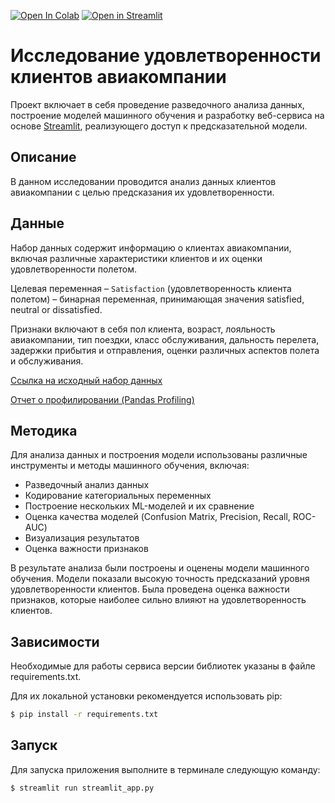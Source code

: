 [![Open In Colab](https://colab.research.google.com/assets/colab-badge.svg)](https://colab.research.google.com/github/reekuu/ds_hse_ml/blob/main/notebooks/airline_customer_satisfaction_analysis.ipynb)
[![Open in Streamlit](https://static.streamlit.io/badges/streamlit_badge_black_white.svg)](https://ds-hse-ml.streamlit.app)
# Исследование удовлетворенности клиентов авиакомпании

Проект включает в себя проведение разведочного анализа данных, построение моделей машинного обучения и разработку веб-сервиса на основе [Streamlit](https://streamlit.io), реализующего доступ к предсказательной модели.

## Описание

В данном исследовании проводится анализ данных клиентов авиакомпании с целью предсказания их удовлетворенности.

## Данные

Набор данных содержит информацию о клиентах авиакомпании, включая различные характеристики клиентов и их оценки удовлетворенности полетом.

Целевая переменная – `Satisfaction` (удовлетворенность клиента полетом) – бинарная переменная, принимающая значения satisfied, neutral or dissatisfied.

Признаки включают в себя пол клиента, возраст, лояльность авиакомпании, тип поездки, класс обслуживания, дальность перелета, задержки прибытия и отправления, оценки различных аспектов полета и обслуживания.

[Ссылка на исходный набор данных](https://raw.githubusercontent.com/evgpat/edu_stepik_from_idea_to_mvp/main/datasets/clients.csv)

[Отчет о профилировании (Pandas Profiling)](https://htmlpreview.github.io/?https://github.com/reekuu/ds_hse_ml/blob/main/notebooks/profiling_report.html)

## Методика

Для анализа данных и построения модели использованы различные инструменты и методы машинного обучения, включая:

- Разведочный анализ данных
- Кодирование категориальных переменных
- Построение нескольких ML-моделей и их сравнение
- Оценка качества моделей (Confusion Matrix, Precision, Recall, ROC-AUC)
- Визуализация результатов
- Оценка важности признаков

В результате анализа были построены и оценены модели машинного обучения. Модели показали высокую точность предсказаний уровня удовлетворенности клиентов. Была проведена оценка важности признаков, которые наиболее сильно влияют на удовлетворенность клиентов.

## Зависимости

Необходимые для работы сервиса версии библиотек указаны в файле requirements.txt.

Для их локальной установки рекомендуется использовать pip:

```bash
$ pip install -r requirements.txt
```

## Запуск

Для запуска приложения выполните в терминале следующую команду:

```bash
$ streamlit run streamlit_app.py
```

